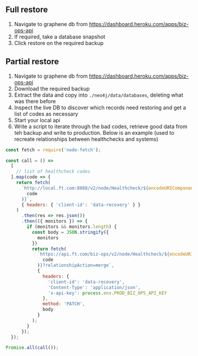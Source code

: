 ## Full restore

1. Navigate to graphene db from https://dashboard.heroku.com/apps/biz-ops-api
2. If required, take a database snapshot
3. Click restore on the required backup

## Partial restore
1. Navigate to graphene db from https://dashboard.heroku.com/apps/biz-ops-api
2. Download the required backup
3. Extract the data and copy into `./neo4j/data/databases`, deleting what was there before
4. Inspect the live DB to discover which records need restoring and get a list of codes as necessary
5. Start your local api
6. Write a script to iterate through the bad codes, retrieve good data from teh backup and write to production. Below is an example (used to recreate relationships between healthchecks and systems)


```javascript
const fetch = require('node-fetch');

const call = () =>
  [
    // list of healthcheck codes
  ].map(code => {
    return fetch(
      `http://local.ft.com:8888/v2/node/Healthcheck/${encodeURIComponent(
        code
      )}`,
      { headers: { 'client-id': 'data-recovery' } }
    )
      .then(res => res.json())
      .then(({ monitors }) => {
        if (monitors && monitors.length) {
          const body = JSON.stringify({
            monitors
          })
          return fetch(
            `https://api.ft.com/biz-ops/v2/node/Healthcheck/${encodeURIComponent(
              code
            )}?relationshipAction=merge`,
            {
              headers: {
                'client-id': 'data-recovery',
                'Content-Type': 'application/json',
                'x-api-key': process.env.PROD_BIZ_OPS_API_KEY
              },
              method: 'PATCH',
              body
            }
          );
        }
      });
  });

Promise.all(call());

```

